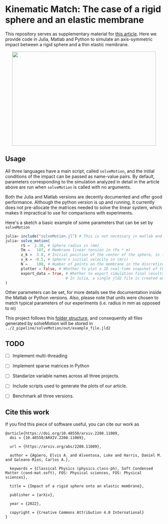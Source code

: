 # Kinematic Match: The case of a rigid sphere and an elastic membrane
This repository serves as supplementary material for [this article](https://arxiv.org/abs/2208.11089). Here we provide code in Julia, Matlab and Python to simulate an axis-symmetric impact between a rigid sphere and a thin elastic membrane.


<p align="center">
  <img width="460" height="300" src="https://user-images.githubusercontent.com/51973026/164895999-b7d0b276-0552-4798-adba-aeb5138f92dd.gif">
</p>

## Usage

All three languages have a main script, called `solveMotion`, and the initial conditions of the impact can be passed as name-value pairs. By default, parameters corresponding to the simulation analyzed in detail in the article  above are run when `solveMotion` is called with no arguments. 

Both the Julia and Matlab versions are decently documented and offer good performance. Although the python version is up and running, it currently does not pre-allocate the matrices needed to solve the linear system, which makes it impractical to use for comparisons with experiments.

Here's a sketch a basic example of some parameters that can be set by `solveMotion`

```julia
julia> include("solveMotion.jl") # This is not necessary in matlab and python
julia> solve_motion(
       rS =  2.38, # Sphere radius in (mm)
       Tm =   107, # Membrane linear tension in (Pa * m)
       z_k =  3.0, # Initial position of the center of the sphere, in (mm)
       v_k = -0.5, # Sphere's initial velocity in (m/s)
       N =    100, # Number of points on the membrane in the discretized problem per unit radius 
       plotter = false, # Whether to plot a 2D real-time snapshot of the simulation (false is best for performance)
       export_data = true, # Whether to export simulation final results. 
                           # In Julia, a single jld2 file is created and a reference to this file is stored in a .csv
)
```

Other parameters can be set, for more details see the documentation inside the Matlab or Python versions. Also, please note that units were chosen to match typical parameters of our experiments (i.e. radius in mm as opposed to m)

This project follows this [folder structure](https://towardsdatascience.com/how-to-keep-your-research-projects-organized-part-1-folder-structure-10bd56034d3a), and consequently all files generated by solveMotion will be stored in `../2_pipeline/solveMotion/out/example_file.jld2`


## TODO

- [ ] Implement multi-threading 
- [ ] Implement sparse matrices in Python
- [ ] Standarize variable names across all three projects. 
- [ ] Include scripts used to generate the plots of our article.
- [ ] Benchmark all three versions.


## Cite this work

If you find this piece of software useful, you can cite our work as 


```
@article{https://doi.org/10.48550/arxiv.2208.11089,
  doi = {10.48550/ARXIV.2208.11089},
  
  url = {https://arxiv.org/abs/2208.11089},
  
  author = {Agüero, Elvis A. and Alventosa, Luke and Harris, Daniel M. and Galeano-Rios, Carlos A.},
  
  keywords = {Classical Physics (physics.class-ph), Soft Condensed Matter (cond-mat.soft), FOS: Physical sciences, FOS: Physical sciences},
  
  title = {Impact of a rigid sphere onto an elastic membrane},
  
  publisher = {arXiv},
  
  year = {2022},
  
  copyright = {Creative Commons Attribution 4.0 International}
}
```

